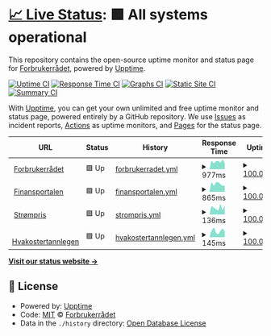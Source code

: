 # [📈 Live Status](https://forbrukerradet.github.io/common-uptime): <!--live status--> **🟩 All systems operational**

This repository contains the open-source uptime monitor and status page for [Forbrukerrådet](https://forbrukerradet.github.io/common-uptime), powered by [Upptime](https://github.com/upptime/upptime).

[![Uptime CI](https://github.com/forbrukerradet/common-uptime/workflows/Uptime%20CI/badge.svg)](https://github.com/forbrukerradet/common-uptime/actions?query=workflow%3A%22Uptime+CI%22)
[![Response Time CI](https://github.com/forbrukerradet/common-uptime/workflows/Response%20Time%20CI/badge.svg)](https://github.com/forbrukerradet/common-uptime/actions?query=workflow%3A%22Response+Time+CI%22)
[![Graphs CI](https://github.com/forbrukerradet/common-uptime/workflows/Graphs%20CI/badge.svg)](https://github.com/forbrukerradet/common-uptime/actions?query=workflow%3A%22Graphs+CI%22)
[![Static Site CI](https://github.com/forbrukerradet/common-uptime/workflows/Static%20Site%20CI/badge.svg)](https://github.com/forbrukerradet/common-uptime/actions?query=workflow%3A%22Static+Site+CI%22)
[![Summary CI](https://github.com/forbrukerradet/common-uptime/workflows/Summary%20CI/badge.svg)](https://github.com/forbrukerradet/common-uptime/actions?query=workflow%3A%22Summary+CI%22)

With [Upptime](https://upptime.js.org), you can get your own unlimited and free uptime monitor and status page, powered entirely by a GitHub repository. We use [Issues](https://github.com/forbrukerradet/common-uptime/issues) as incident reports, [Actions](https://github.com/forbrukerradet/common-uptime/actions) as uptime monitors, and [Pages](https://forbrukerradet.github.io/common-uptime) for the status page.

<!--start: status pages-->
<!-- This summary is generated by Upptime (https://github.com/upptime/upptime) -->
<!-- Do not edit this manually, your changes will be overwritten -->
<!-- prettier-ignore -->
| URL | Status | History | Response Time | Uptime |
| --- | ------ | ------- | ------------- | ------ |
| <img alt="" src="https://fil.forbrukerradet.no/static/1.0/wp-content/themes/fr/img/icons/favicon.ico" height="13"> [Forbrukerrådet](https://www.forbrukerradet.no/) | 🟩 Up | [forbrukerradet.yml](https://github.com/Forbrukerradet/common-uptime/commits/HEAD/history/forbrukerradet.yml) | <details><summary><img alt="Response time graph" src="./graphs/forbrukerradet/response-time-week.png" height="20"> 977ms</summary><br><a href="https://forbrukerradet.github.io/common-uptime/history/forbrukerradet"><img alt="Response time 1037" src="https://img.shields.io/endpoint?url=https%3A%2F%2Fraw.githubusercontent.com%2FForbrukerradet%2Fcommon-uptime%2FHEAD%2Fapi%2Fforbrukerradet%2Fresponse-time.json"></a><br><a href="https://forbrukerradet.github.io/common-uptime/history/forbrukerradet"><img alt="24-hour response time 811" src="https://img.shields.io/endpoint?url=https%3A%2F%2Fraw.githubusercontent.com%2FForbrukerradet%2Fcommon-uptime%2FHEAD%2Fapi%2Fforbrukerradet%2Fresponse-time-day.json"></a><br><a href="https://forbrukerradet.github.io/common-uptime/history/forbrukerradet"><img alt="7-day response time 977" src="https://img.shields.io/endpoint?url=https%3A%2F%2Fraw.githubusercontent.com%2FForbrukerradet%2Fcommon-uptime%2FHEAD%2Fapi%2Fforbrukerradet%2Fresponse-time-week.json"></a><br><a href="https://forbrukerradet.github.io/common-uptime/history/forbrukerradet"><img alt="30-day response time 995" src="https://img.shields.io/endpoint?url=https%3A%2F%2Fraw.githubusercontent.com%2FForbrukerradet%2Fcommon-uptime%2FHEAD%2Fapi%2Fforbrukerradet%2Fresponse-time-month.json"></a><br><a href="https://forbrukerradet.github.io/common-uptime/history/forbrukerradet"><img alt="1-year response time 1044" src="https://img.shields.io/endpoint?url=https%3A%2F%2Fraw.githubusercontent.com%2FForbrukerradet%2Fcommon-uptime%2FHEAD%2Fapi%2Fforbrukerradet%2Fresponse-time-year.json"></a></details> | <details><summary><a href="https://forbrukerradet.github.io/common-uptime/history/forbrukerradet">100.00%</a></summary><a href="https://forbrukerradet.github.io/common-uptime/history/forbrukerradet"><img alt="All-time uptime 99.96%" src="https://img.shields.io/endpoint?url=https%3A%2F%2Fraw.githubusercontent.com%2FForbrukerradet%2Fcommon-uptime%2FHEAD%2Fapi%2Fforbrukerradet%2Fuptime.json"></a><br><a href="https://forbrukerradet.github.io/common-uptime/history/forbrukerradet"><img alt="24-hour uptime 100.00%" src="https://img.shields.io/endpoint?url=https%3A%2F%2Fraw.githubusercontent.com%2FForbrukerradet%2Fcommon-uptime%2FHEAD%2Fapi%2Fforbrukerradet%2Fuptime-day.json"></a><br><a href="https://forbrukerradet.github.io/common-uptime/history/forbrukerradet"><img alt="7-day uptime 100.00%" src="https://img.shields.io/endpoint?url=https%3A%2F%2Fraw.githubusercontent.com%2FForbrukerradet%2Fcommon-uptime%2FHEAD%2Fapi%2Fforbrukerradet%2Fuptime-week.json"></a><br><a href="https://forbrukerradet.github.io/common-uptime/history/forbrukerradet"><img alt="30-day uptime 100.00%" src="https://img.shields.io/endpoint?url=https%3A%2F%2Fraw.githubusercontent.com%2FForbrukerradet%2Fcommon-uptime%2FHEAD%2Fapi%2Fforbrukerradet%2Fuptime-month.json"></a><br><a href="https://forbrukerradet.github.io/common-uptime/history/forbrukerradet"><img alt="1-year uptime 99.96%" src="https://img.shields.io/endpoint?url=https%3A%2F%2Fraw.githubusercontent.com%2FForbrukerradet%2Fcommon-uptime%2FHEAD%2Fapi%2Fforbrukerradet%2Fuptime-year.json"></a></details>
| <img alt="" src="https://fil.forbrukerradet.no/static/1.0/wp-content/themes/fr/img/icons/favicon.ico" height="13"> [Finansportalen](https://www.finansportalen.no) | 🟩 Up | [finansportalen.yml](https://github.com/Forbrukerradet/common-uptime/commits/HEAD/history/finansportalen.yml) | <details><summary><img alt="Response time graph" src="./graphs/finansportalen/response-time-week.png" height="20"> 865ms</summary><br><a href="https://forbrukerradet.github.io/common-uptime/history/finansportalen"><img alt="Response time 838" src="https://img.shields.io/endpoint?url=https%3A%2F%2Fraw.githubusercontent.com%2FForbrukerradet%2Fcommon-uptime%2FHEAD%2Fapi%2Ffinansportalen%2Fresponse-time.json"></a><br><a href="https://forbrukerradet.github.io/common-uptime/history/finansportalen"><img alt="24-hour response time 711" src="https://img.shields.io/endpoint?url=https%3A%2F%2Fraw.githubusercontent.com%2FForbrukerradet%2Fcommon-uptime%2FHEAD%2Fapi%2Ffinansportalen%2Fresponse-time-day.json"></a><br><a href="https://forbrukerradet.github.io/common-uptime/history/finansportalen"><img alt="7-day response time 865" src="https://img.shields.io/endpoint?url=https%3A%2F%2Fraw.githubusercontent.com%2FForbrukerradet%2Fcommon-uptime%2FHEAD%2Fapi%2Ffinansportalen%2Fresponse-time-week.json"></a><br><a href="https://forbrukerradet.github.io/common-uptime/history/finansportalen"><img alt="30-day response time 796" src="https://img.shields.io/endpoint?url=https%3A%2F%2Fraw.githubusercontent.com%2FForbrukerradet%2Fcommon-uptime%2FHEAD%2Fapi%2Ffinansportalen%2Fresponse-time-month.json"></a><br><a href="https://forbrukerradet.github.io/common-uptime/history/finansportalen"><img alt="1-year response time 840" src="https://img.shields.io/endpoint?url=https%3A%2F%2Fraw.githubusercontent.com%2FForbrukerradet%2Fcommon-uptime%2FHEAD%2Fapi%2Ffinansportalen%2Fresponse-time-year.json"></a></details> | <details><summary><a href="https://forbrukerradet.github.io/common-uptime/history/finansportalen">100.00%</a></summary><a href="https://forbrukerradet.github.io/common-uptime/history/finansportalen"><img alt="All-time uptime 100.00%" src="https://img.shields.io/endpoint?url=https%3A%2F%2Fraw.githubusercontent.com%2FForbrukerradet%2Fcommon-uptime%2FHEAD%2Fapi%2Ffinansportalen%2Fuptime.json"></a><br><a href="https://forbrukerradet.github.io/common-uptime/history/finansportalen"><img alt="24-hour uptime 100.00%" src="https://img.shields.io/endpoint?url=https%3A%2F%2Fraw.githubusercontent.com%2FForbrukerradet%2Fcommon-uptime%2FHEAD%2Fapi%2Ffinansportalen%2Fuptime-day.json"></a><br><a href="https://forbrukerradet.github.io/common-uptime/history/finansportalen"><img alt="7-day uptime 100.00%" src="https://img.shields.io/endpoint?url=https%3A%2F%2Fraw.githubusercontent.com%2FForbrukerradet%2Fcommon-uptime%2FHEAD%2Fapi%2Ffinansportalen%2Fuptime-week.json"></a><br><a href="https://forbrukerradet.github.io/common-uptime/history/finansportalen"><img alt="30-day uptime 99.99%" src="https://img.shields.io/endpoint?url=https%3A%2F%2Fraw.githubusercontent.com%2FForbrukerradet%2Fcommon-uptime%2FHEAD%2Fapi%2Ffinansportalen%2Fuptime-month.json"></a><br><a href="https://forbrukerradet.github.io/common-uptime/history/finansportalen"><img alt="1-year uptime 100.00%" src="https://img.shields.io/endpoint?url=https%3A%2F%2Fraw.githubusercontent.com%2FForbrukerradet%2Fcommon-uptime%2FHEAD%2Fapi%2Ffinansportalen%2Fuptime-year.json"></a></details>
| <img alt="" src="https://www.strompris.no/wp-content/uploads/2016/06/strompris_favicon.ico" height="13"> [Strømpris](https://www.strompris.no) | 🟩 Up | [strompris.yml](https://github.com/Forbrukerradet/common-uptime/commits/HEAD/history/strompris.yml) | <details><summary><img alt="Response time graph" src="./graphs/strompris/response-time-week.png" height="20"> 136ms</summary><br><a href="https://forbrukerradet.github.io/common-uptime/history/strompris"><img alt="Response time 732" src="https://img.shields.io/endpoint?url=https%3A%2F%2Fraw.githubusercontent.com%2FForbrukerradet%2Fcommon-uptime%2FHEAD%2Fapi%2Fstrompris%2Fresponse-time.json"></a><br><a href="https://forbrukerradet.github.io/common-uptime/history/strompris"><img alt="24-hour response time 168" src="https://img.shields.io/endpoint?url=https%3A%2F%2Fraw.githubusercontent.com%2FForbrukerradet%2Fcommon-uptime%2FHEAD%2Fapi%2Fstrompris%2Fresponse-time-day.json"></a><br><a href="https://forbrukerradet.github.io/common-uptime/history/strompris"><img alt="7-day response time 136" src="https://img.shields.io/endpoint?url=https%3A%2F%2Fraw.githubusercontent.com%2FForbrukerradet%2Fcommon-uptime%2FHEAD%2Fapi%2Fstrompris%2Fresponse-time-week.json"></a><br><a href="https://forbrukerradet.github.io/common-uptime/history/strompris"><img alt="30-day response time 187" src="https://img.shields.io/endpoint?url=https%3A%2F%2Fraw.githubusercontent.com%2FForbrukerradet%2Fcommon-uptime%2FHEAD%2Fapi%2Fstrompris%2Fresponse-time-month.json"></a><br><a href="https://forbrukerradet.github.io/common-uptime/history/strompris"><img alt="1-year response time 730" src="https://img.shields.io/endpoint?url=https%3A%2F%2Fraw.githubusercontent.com%2FForbrukerradet%2Fcommon-uptime%2FHEAD%2Fapi%2Fstrompris%2Fresponse-time-year.json"></a></details> | <details><summary><a href="https://forbrukerradet.github.io/common-uptime/history/strompris">100.00%</a></summary><a href="https://forbrukerradet.github.io/common-uptime/history/strompris"><img alt="All-time uptime 99.99%" src="https://img.shields.io/endpoint?url=https%3A%2F%2Fraw.githubusercontent.com%2FForbrukerradet%2Fcommon-uptime%2FHEAD%2Fapi%2Fstrompris%2Fuptime.json"></a><br><a href="https://forbrukerradet.github.io/common-uptime/history/strompris"><img alt="24-hour uptime 100.00%" src="https://img.shields.io/endpoint?url=https%3A%2F%2Fraw.githubusercontent.com%2FForbrukerradet%2Fcommon-uptime%2FHEAD%2Fapi%2Fstrompris%2Fuptime-day.json"></a><br><a href="https://forbrukerradet.github.io/common-uptime/history/strompris"><img alt="7-day uptime 100.00%" src="https://img.shields.io/endpoint?url=https%3A%2F%2Fraw.githubusercontent.com%2FForbrukerradet%2Fcommon-uptime%2FHEAD%2Fapi%2Fstrompris%2Fuptime-week.json"></a><br><a href="https://forbrukerradet.github.io/common-uptime/history/strompris"><img alt="30-day uptime 100.00%" src="https://img.shields.io/endpoint?url=https%3A%2F%2Fraw.githubusercontent.com%2FForbrukerradet%2Fcommon-uptime%2FHEAD%2Fapi%2Fstrompris%2Fuptime-month.json"></a><br><a href="https://forbrukerradet.github.io/common-uptime/history/strompris"><img alt="1-year uptime 99.99%" src="https://img.shields.io/endpoint?url=https%3A%2F%2Fraw.githubusercontent.com%2FForbrukerradet%2Fcommon-uptime%2FHEAD%2Fapi%2Fstrompris%2Fuptime-year.json"></a></details>
| <img alt="" src="https://fil.forbrukerradet.no/static/1.0/wp-content/themes/fr/img/icons/favicon.ico" height="13"> [Hvakostertannlegen](https://www.hvakostertannlegen.no/) | 🟩 Up | [hvakostertannlegen.yml](https://github.com/Forbrukerradet/common-uptime/commits/HEAD/history/hvakostertannlegen.yml) | <details><summary><img alt="Response time graph" src="./graphs/hvakostertannlegen/response-time-week.png" height="20"> 145ms</summary><br><a href="https://forbrukerradet.github.io/common-uptime/history/hvakostertannlegen"><img alt="Response time 166" src="https://img.shields.io/endpoint?url=https%3A%2F%2Fraw.githubusercontent.com%2FForbrukerradet%2Fcommon-uptime%2FHEAD%2Fapi%2Fhvakostertannlegen%2Fresponse-time.json"></a><br><a href="https://forbrukerradet.github.io/common-uptime/history/hvakostertannlegen"><img alt="24-hour response time 118" src="https://img.shields.io/endpoint?url=https%3A%2F%2Fraw.githubusercontent.com%2FForbrukerradet%2Fcommon-uptime%2FHEAD%2Fapi%2Fhvakostertannlegen%2Fresponse-time-day.json"></a><br><a href="https://forbrukerradet.github.io/common-uptime/history/hvakostertannlegen"><img alt="7-day response time 145" src="https://img.shields.io/endpoint?url=https%3A%2F%2Fraw.githubusercontent.com%2FForbrukerradet%2Fcommon-uptime%2FHEAD%2Fapi%2Fhvakostertannlegen%2Fresponse-time-week.json"></a><br><a href="https://forbrukerradet.github.io/common-uptime/history/hvakostertannlegen"><img alt="30-day response time 155" src="https://img.shields.io/endpoint?url=https%3A%2F%2Fraw.githubusercontent.com%2FForbrukerradet%2Fcommon-uptime%2FHEAD%2Fapi%2Fhvakostertannlegen%2Fresponse-time-month.json"></a><br><a href="https://forbrukerradet.github.io/common-uptime/history/hvakostertannlegen"><img alt="1-year response time 166" src="https://img.shields.io/endpoint?url=https%3A%2F%2Fraw.githubusercontent.com%2FForbrukerradet%2Fcommon-uptime%2FHEAD%2Fapi%2Fhvakostertannlegen%2Fresponse-time-year.json"></a></details> | <details><summary><a href="https://forbrukerradet.github.io/common-uptime/history/hvakostertannlegen">100.00%</a></summary><a href="https://forbrukerradet.github.io/common-uptime/history/hvakostertannlegen"><img alt="All-time uptime 99.88%" src="https://img.shields.io/endpoint?url=https%3A%2F%2Fraw.githubusercontent.com%2FForbrukerradet%2Fcommon-uptime%2FHEAD%2Fapi%2Fhvakostertannlegen%2Fuptime.json"></a><br><a href="https://forbrukerradet.github.io/common-uptime/history/hvakostertannlegen"><img alt="24-hour uptime 100.00%" src="https://img.shields.io/endpoint?url=https%3A%2F%2Fraw.githubusercontent.com%2FForbrukerradet%2Fcommon-uptime%2FHEAD%2Fapi%2Fhvakostertannlegen%2Fuptime-day.json"></a><br><a href="https://forbrukerradet.github.io/common-uptime/history/hvakostertannlegen"><img alt="7-day uptime 100.00%" src="https://img.shields.io/endpoint?url=https%3A%2F%2Fraw.githubusercontent.com%2FForbrukerradet%2Fcommon-uptime%2FHEAD%2Fapi%2Fhvakostertannlegen%2Fuptime-week.json"></a><br><a href="https://forbrukerradet.github.io/common-uptime/history/hvakostertannlegen"><img alt="30-day uptime 98.62%" src="https://img.shields.io/endpoint?url=https%3A%2F%2Fraw.githubusercontent.com%2FForbrukerradet%2Fcommon-uptime%2FHEAD%2Fapi%2Fhvakostertannlegen%2Fuptime-month.json"></a><br><a href="https://forbrukerradet.github.io/common-uptime/history/hvakostertannlegen"><img alt="1-year uptime 99.88%" src="https://img.shields.io/endpoint?url=https%3A%2F%2Fraw.githubusercontent.com%2FForbrukerradet%2Fcommon-uptime%2FHEAD%2Fapi%2Fhvakostertannlegen%2Fuptime-year.json"></a></details>

<!--end: status pages-->

[**Visit our status website →**](https://forbrukerradet.github.io/common-uptime)

## 📄 License

- Powered by: [Upptime](https://github.com/upptime/upptime)
- Code: [MIT](./LICENSE) © [Forbrukerrådet](https://forbrukerradet.github.io/common-uptime)
- Data in the `./history` directory: [Open Database License](https://opendatacommons.org/licenses/odbl/1-0/)
